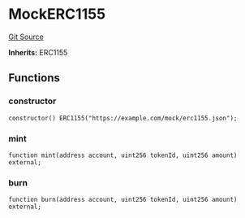 # MockERC1155
[Git Source](https://github.com/G7DAO/protocol/blob/024286bc1373ec838e8f937f2c3b0ea25f0a1161/contracts/mock/tokens.sol)

**Inherits:**
ERC1155


## Functions
### constructor


```solidity
constructor() ERC1155("https://example.com/mock/erc1155.json");
```

### mint


```solidity
function mint(address account, uint256 tokenId, uint256 amount) external;
```

### burn


```solidity
function burn(address account, uint256 tokenId, uint256 amount) external;
```

